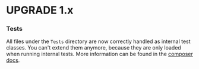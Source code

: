 UPGRADE 1.x
===========

### Tests

All files under the ``Tests`` directory are now correctly handled as internal test classes. 
You can't extend them anymore, because they are only loaded when running internal tests. 
More information can be found in the [composer docs](https://getcomposer.org/doc/04-schema.md#autoload-dev).
